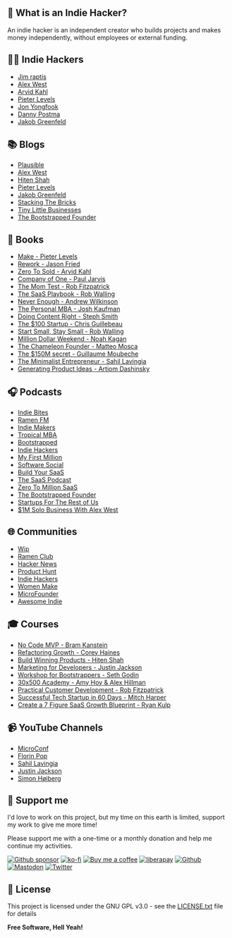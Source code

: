## 🤔 What is an Indie Hacker?

An indie hacker is an independent creator who builds projects and makes money independently, without employees or external funding.

## 🧑‍💻 Indie Hackers

- [Jim raptis](https://x.com/d__raptis)
- [Alex West](https://x.com/alexwestco)
- [Arvid Kahl](https://x.com/arvidkahl)
- [Pieter Levels](https://x.com/levelsio)
- [Jon Yongfook](https://x.com/yongfook)
- [Danny Postma](https://x.com/dannypostmaa)
- [Jakob Greenfeld](https://x.com/jakobgreenfeld)

## 📚 Blogs

- [Plausible](https://plausible.io/blog)
- [Alex West](https://www.alexwest.co/)
- [Hiten Shah](https://hitenism.com/)
- [Pieter Levels](https://levels.io/blog/)
- [Jakob Greenfeld](https://jakobgreenfeld.com/)
- [Stacking The Bricks](https://stackingthebricks.com/)
- [Tiny Little Businesses](https://tinylittlebusinesses.com/)
- [The Bootstrapped Founder](https://thebootstrappedfounder.com/)

## 📖 Books

- [Make - Pieter Levels](https://readmake.com/)
- [Rework - Jason Fried](https://amzn.to/3TU4Luk)
- [Zero To Sold - Arvid Kahl](https://zerotosold.com/)
- [Company of One - Paul Jarvis](https://amzn.to/3TQOGpo)
- [The Mom Test - Rob Fitzpatrick](https://momtestbook.com/)
- [The SaaS Playbook - Rob Walling](https://saasplaybook.com/)
- [Never Enough - Andrew Wilkinson](https://amazon.com/dp/B0CKVJS17Z/)
- [The Personal MBA - Josh Kaufman](https://amzn.to/3N784fr)
- [Doing Content Right - Steph Smith](https://doingcontentright.com/)
- [The $100 Startup - Chris Guillebeau](https://amzn.to/3DtGIfe)
- [Start Small, Stay Small - Rob Walling](https://amzn.to/3DwdgGN)
- [Million Dollar Weekend - Noah Kagan](https://amazon.com/dp/059353977X/)
- [The Chameleon Founder - Matteo Mosca](https://amazon.com/dp/B0CN4YH2LP)
- [The $150M secret - Guillaume Moubeche](https://guillaumemoubeche.com/the-150m-dollar-secret)
- [The Minimalist Entrepreneur - Sahil Lavingia](https://amazon.com/dp/B08V52DP47)
- [Generating Product Ideas - Artiom Dashinsky](https://productideasbook.com/)

## 🎧 Podcasts

- [Indie Bites](https://indiebites.com/)
- [Ramen FM](https://www.ramen.fm/)
- [Indie Makers](https://anchor.fm/indiemakers)
- [Tropical MBA](https://www.tropicalmba.com/)
- [Bootstrapped](https://bootstrapped.fm/)
- [Indie Hackers](https://share.transistor.fm/s/0723051d)
- [My First Million](https://mfmpod.com/)
- [Software Social](https://share.transistor.fm/s/c7c55be2)
- [Build Your SaaS](https://saas.transistor.fm/)
- [The SaaS Podcast](https://saasclub.io/saas-podcast/)
- [Zero To Million SaaS](https://zerotomillionsaas.com/)
- [The Bootstrapped Founder](https://thebootstrappedfounder.com/podcast/)
- [Startups For The Rest of Us](https://www.startupsfortherestofus.com/)
- [$1M Solo Business With Alex West](https://pod.link/1644673441)

## 🌐 Communities

- [Wip](https://wip.co)
- [Ramen Club](https://ramenclub.so/)
- [Hacker News](https://news.ycombinator.com)
- [Product Hunt](https://producthunt.com)
- [Indie Hackers](https://indiehackers.com)
- [Women Make](https://womenmake.com/)
- [MicroFounder](https://microfounder.com/)
- [Awesome Indie](https://awesomeindie.com/)

## 🎓 Courses

- [No Code MVP - Bram Kanstein](https://nocodemvp.com/)
- [Refactoring Growth - Corey Haines](https://swipefiles.com/refactoring-growth)
- [Build Winning Products - Hiten Shah](https://app.producthabits.com/)
- [Marketing for Developers - Justin Jackson](https://devmarketing.xyz/)
- [Workshop for Bootstrappers - Seth Godin](https://udemy.com/course/workshop-for-bootstrappers/)
- [30x500 Academy - Amy Hoy & Alex Hillman](https://30x500.com)
- [Practical Customer Development - Rob Fitzpatrick](https://udemy.com/course/practical-customer-development/)
- [Successful Tech Startup in 60 Days - Mitch Harper](https://foundr.com/60ds-public-sp)
- [Create a 7 Figure SaaS Growth Blueprint - Ryan Kulp](https://growthcourse.teachable.com/)

## 📹 YouTube Channels

- [MicroConf](https://youtube.com/c/MicroConf/videos)
- [Florin Pop](https://youtube.com/c/FlorinPop/videos)
- [Sahil Lavingia](https://youtube.com/@sahil_lavingia/videos)
- [Justin Jackson](https://youtube.com/c/JustinJackson/videos)
- [Simon Høiberg](https://youtube.com/c/SimonHoiberg/videos)

## 🎁 Support me

I'd love to work on this project, but my time on this earth is limited, support my work to give me more time!

Please support me with a one-time or a monthly donation and help me continue my activities.

[![Github sponsor](https://img.shields.io/badge/github-Support%20my%20work-lightgrey?style=social&logo=github)](https://github.com/sponsors/johackim/)
[![ko-fi](https://img.shields.io/badge/ko--fi-Support%20my%20work-lightgrey?style=social&logo=ko-fi)](https://ko-fi.com/johackim)
[![Buy me a coffee](https://img.shields.io/badge/Buy%20me%20a%20coffee-Support%20my%20work-lightgrey?style=social&logo=buy%20me%20a%20coffee&logoColor=%23FFDD00)](https://buymeacoffee.com/johackim)
[![liberapay](https://img.shields.io/badge/liberapay-Support%20my%20work-lightgrey?style=social&logo=liberapay&logoColor=%23F6C915)](https://liberapay.com/johackim/donate)
[![Github](https://img.shields.io/github/followers/johackim?label=Follow%20me&style=social)](https://github.com/johackim)
[![Mastodon](https://img.shields.io/mastodon/follow/1631?domain=https%3A%2F%2Fmastodon.ethibox.fr&style=social)](https://mastodon.ethibox.fr/@johackim)
[![Twitter](https://img.shields.io/twitter/follow/_johackim?style=social)](https://x.com/_johackim)

## 📜 License

This project is licensed under the GNU GPL v3.0 - see the [LICENSE.txt](https://raw.githubusercontent.com/johackim/awesome-indiehackers/master/LICENSE.txt) file for details

**Free Software, Hell Yeah!**
